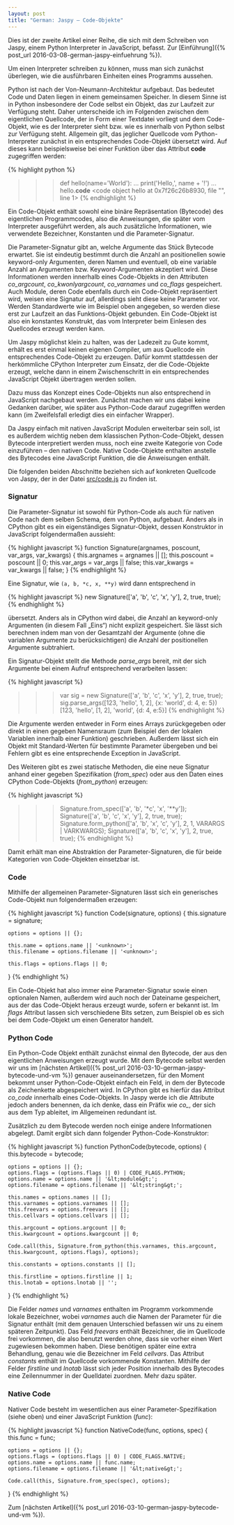 ```yaml
---
layout: post
title: "German: Jaspy – Code-Objekte"
---
```


Dies ist der zweite Artikel einer Reihe, die sich mit dem Schreiben von Jaspy, einem Python Interpreter in JavaScript, befasst. Zur [Einführung]({% post_url 2016-03-08-german-jaspy-einfuehrung %}).

Um einen Interpreter schreiben zu können, muss man sich zunächst überlegen, wie die ausführbaren Einheiten eines Programms aussehen.

Python ist nach der Von-Neumann-Architektur aufgebaut. Das bedeutet Code und Daten liegen in einem gemeinsamen Speicher. In diesem Sinne ist in Python insbesondere der Code selbst ein Objekt, das zur Laufzeit zur Verfügung steht. Daher unterscheide ich im Folgenden zwischen dem eigentlichen Quellcode, der in Form einer Textdatei vorliegt und dem Code-Objekt, wie es der Interpreter sieht bzw. wie es innerhalb von Python selbst zur Verfügung steht. Allgemein gilt, das jeglicher Quellcode vom Python-Interpreter zunächst in ein entsprechendes Code-Objekt übersetzt wird. Auf dieses kann beispielsweise bei einer Funktion über das Attribut **__code__** zugegriffen werden:

{% highlight python %}
>>> def hello(name='World'):
...     print('Hello,', name + '!')
...
>>> hello.__code__
<code object hello at 0x7f26c26b8930, file "<stdin>", line 1>
{% endhighlight %}

Ein Code-Objekt enthält sowohl eine binäre Repräsentation (Bytecode) des eigentlichen Programmcodes, also die Anweisungen, die später vom Interpreter ausgeführt werden, als auch zusätzliche Informationen, wie verwendete Bezeichner, Konstanten und die Parameter-Signatur.

Die Parameter-Signatur gibt an, welche Argumente das Stück Bytecode erwartet. Sie ist eindeutig bestimmt durch die Anzahl an positionellen sowie keyword-only Argumenten, deren Namen und eventuell, ob eine variable Anzahl an Argumenten bzw. Keyword-Argumenten akzeptiert wird. Diese Informationen werden innerhalb eines Code-Objekts in den Attributen *co_argcount*, *co_kwonlyargcount*, *co_varnames* und *co_flags* gespeichert. Auch Module, deren Code ebenfalls durch ein Code-Objekt repräsentiert wird, weisen eine Signatur auf, allerdings sieht diese keine Parameter vor. Werden Standardwerte wie im Beispiel oben angegeben, so werden diese erst zur Laufzeit an das Funktions-Objekt gebunden. Ein Code-Objekt ist also ein konstantes Konstrukt, das vom Interpreter beim Einlesen des Quellcodes erzeugt werden kann.

Um Jaspy möglichst klein zu halten, was der Ladezeit zu Gute kommt, erhält es erst einmal keinen eigenen Compiler, um aus Quellcode ein entsprechendes Code-Objekt zu erzeugen. Dafür kommt stattdessen der herkömmliche CPython Interpreter zum Einsatz, der die Code-Objekte erzeugt, welche dann in einem Zwischenschritt in ein entsprechendes JavaScript Objekt übertragen werden sollen.

Dazu muss das Konzept eines Code-Objekts nun also entsprechend in JavaScript nachgebaut werden. Zunächst machen wir uns dabei keine Gedanken darüber, wie später aus Python-Code darauf zugegriffen werden kann (im Zweifelsfall erledigt dies ein einfacher Wrapper).

Da Jaspy einfach mit nativen JavaScript Modulen erweiterbar sein soll, ist es außerdem wichtig neben dem klassischen Python-Code-Objekt, dessen Bytecode interpretiert werden muss, noch eine zweite Kategorie von Code einzuführen – den nativen Code. Native Code-Objekte enthalten anstelle des Bytecodes eine JavaScript Funktion, die die Anweisungen enthält.

Die folgenden beiden Abschnitte beziehen sich auf konkreten Quellcode von Jaspy, der in der Datei [src/code.js](https://github.com/koehlma/jaspy/blob/master/src/code.js) zu finden ist.

### Signatur
Die Parameter-Signatur ist sowohl für Python-Code als auch für nativen Code nach dem selben Schema, dem von Python, aufgebaut. Anders als in CPython gibt es ein eigenständiges Signatur-Objekt, dessen Konstruktor in JavaScript folgendermaßen aussieht:

{% highlight javascript %}
function Signature(argnames, poscount, var_args, var_kwargs) {
    this.argnames = argnames || [];
    this.poscount = poscount || 0;
    this.var_args = var_args || false;
    this.var_kwargs = var_kwargs || false;
}
{% endhighlight %}

Eine Signatur, wie `(a, b, *c, x, **y)` wird dann entsprechend in

{% highlight javascript %}
new Signature(['a', 'b', 'c', 'x', 'y'], 2, true, true);
{% endhighlight %}

übersetzt. Anders als in CPython wird dabei, die Anzahl an keyword-only Argumenten (in diesem Fall „Eins“) nicht explizit gespeichert. Sie lässt sich berechnen indem man von der Gesamtzahl der Argumente (ohne die variablen Argumente zu berücksichtigen) die Anzahl der positionellen Argumente subtrahiert.

Ein Signatur-Objekt stellt die Methode *parse_args* bereit, mit der sich Argumente bei einem Aufruf entsprechend verarbeiten lassen:

{% highlight javascript %}
>>> var sig = new Signature(['a', 'b', 'c', 'x', 'y'], 2, true, true);
>>> sig.parse_args([123, 'hello', 1, 2], {x: 'world', d: 4, e: 5})
[123, 'hello', [1, 2], 'world', {d: 4, e:5}]
{% endhighlight %}

Die Argumente werden entweder in Form eines Arrays zurückgegeben oder direkt in einen gegeben Namensraum (zum Beispiel den der lokalen Variablen innerhalb einer Funktion) geschrieben. Außerdem lässt sich ein Objekt mit Standard-Werten für bestimmte Parameter übergeben und bei Fehlern gibt es eine entsprechende Exception in JavaScript.

Des Weiteren gibt es zwei statische Methoden, die eine neue Signatur anhand einer gegeben Spezifikation (*from_spec*) oder aus den Daten eines CPython Code-Objekts (*from_python*) erzeugen:

{% highlight javascript %}
>>> Signature.from_spec(['a', 'b', '*c', 'x', '**y']);
Signature(['a', 'b', 'c', 'x', 'y'], 2, true, true);
>>> Signature.form_python(['a', 'b', 'x', 'c', 'y'], 2, 1, VARARGS | VARKWARGS);
Signature(['a', 'b', 'c', 'x', 'y'], 2, true, true);
{% endhighlight %}

Damit erhält man eine Abstraktion der Parameter-Signaturen, die für beide Kategorien von Code-Objekten einsetzbar ist.

### Code
Mithilfe der allgemeinen Parameter-Signaturen lässt sich ein generisches Code-Objekt nun folgendermaßen erzeugen:

{% highlight javascript %}
function Code(signature, options) {
    this.signature = signature;

    options = options || {};

    this.name = options.name || '<unknown>';
    this.filename = options.filename || '<unknown>';

    this.flags = options.flags || 0;
}
{% endhighlight %}

Ein Code-Objekt hat also immer eine Parameter-Signatur sowie einen optionalen Namen, außerdem wird auch noch der Dateiname gespeichert, aus der das Code-Objekt heraus erzeugt wurde, sofern er bekannt ist. Im<em> flags</em> Attribut lassen sich verschiedene Bits setzen, zum Beispiel ob es sich bei dem Code-Objekt um einen Generator handelt.

### Python Code
Ein Python-Code Objekt enthält zunächst einmal den Bytecode, der aus den eigentlichen Anweisungen erzeugt wurde. Mit dem Bytecode selbst werden wir uns im [nächsten Artikel]({% post_url 2016-03-10-german-jaspy-bytecode-und-vm %}) genauer auseinandersetzen, für den Moment bekommt unser Python-Code-Objekt einfach ein Feld, in dem der Bytecode als Zeichenkette abgespeichert wird. In CPython gibt es hierfür das Attribut *co_code* innerhalb eines Code-Objekts. In Jaspy werde ich die Attribute jedoch anders benennen, da ich denke, dass ein Präfix wie *co_*, der sich aus dem Typ ableitet, im Allgemeinen redundant ist.

Zusätzlich zu dem Bytecode werden noch einige andere Informationen abgelegt. Damit ergibt sich dann folgender Python-Code-Konstruktor:

{% highlight javascript %}
function PythonCode(bytecode, options) {
    this.bytecode = bytecode;

    options = options || {};
    options.flags = (options.flags || 0) | CODE_FLAGS.PYTHON;
    options.name = options.name || '&lt;module&gt;';
    options.filename = options.filename || '&lt;string&gt;';

    this.names = options.names || [];
    this.varnames = options.varnames || [];
    this.freevars = options.freevars || [];
    this.cellvars = options.cellvars || [];

    this.argcount = options.argcount || 0;
    this.kwargcount = options.kwargcount || 0;

    Code.call(this, Signature.from_python(this.varnames, this.argcount, this.kwargcount, options.flags), options);

    this.constants = options.constants || [];

    this.firstline = options.firstline || 1;
    this.lnotab = options.lnotab || '';
}
{% endhighlight %}

Die Felder *names* und *varnames* enthalten im Programm vorkommende lokale Bezeichner, wobei *varnames* auch die Namen der Parameter für die Signatur enthält (mit dem genauen Unterschied befassen wir uns zu einem späteren Zeitpunkt). Das Feld *freevars* enthält Bezeichner, die im Quellcode frei vorkommen, die also benutzt werden ohne, dass sie vorher einen Wert zugewiesen bekommen haben. Diese benötigen später eine extra Behandlung, genau wie die Bezeichner im Feld *cellvars*. Das Attribut *constants* enthält im Quellcode vorkommende Konstanten. Mithilfe der Felder *firstline* und *lnotab* lässt sich jeder Position innerhalb des Bytecodes eine Zeilennummer in der Quelldatei zuordnen. Mehr dazu später.

### Native Code
Nativer Code besteht im wesentlichen aus einer Parameter-Spezifikation (siehe oben) und einer JavaScript Funktion (*func*):

{% highlight javascript %}
function NativeCode(func, options, spec) {
    this.func = func;

    options = options || {};
    options.flags = (options.flags || 0) | CODE_FLAGS.NATIVE;
    options.name = options.name || func.name;
    options.filename = options.filename || '&lt;native&gt;';

    Code.call(this, Signature.from_spec(spec), options);
}
{% endhighlight %}

Zum [nächsten Artikel]({% post_url 2016-03-10-german-jaspy-bytecode-und-vm %}).
